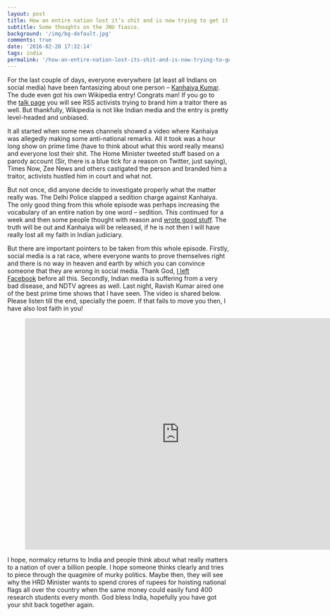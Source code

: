```yaml
---
layout: post
title: How an entire nation lost it’s shit and is now trying to get it back?
subtitle: Some thoughts on the JNU fiasco.
background: '/img/bg-default.jpg'
comments: true
date: '2016-02-20 17:32:14'
tags: india
permalink: '/how-an-entire-nation-lost-its-shit-and-is-now-trying-to-get-it-back/'
---
```


For the last couple of days, everyone everywhere (at least all Indians on social media) have been fantasizing about one person – [Kanhaiya Kumar](http://t.umblr.com/redirect?z=https%3A%2F%2Fen.wikipedia.org%2Fwiki%2FKanhaiya_Kumar&t=MWYxNDBiNDZhYWUwODlkYjQ3ZGVkNjU5NTk3YmY4ODc5NzE4YjU0MSw0VjRsQzVPVA%3D%3D&b=t%3Alc4dFy-mVsG-Bcj7rRxdAQ&p=http%3A%2F%2Fkharkhowaoxomiya.tumblr.com%2Fpost%2F139660294700%2Fhow-an-entire-nation-lost-its-shit-and-is-now&m=1). The dude even got his own Wikipedia entry! Congrats man! If you go to the [talk page](http://t.umblr.com/redirect?z=https%3A%2F%2Fen.wikipedia.org%2Fwiki%2FTalk%3AKanhaiya_Kumar&t=ZGM1NzBkYjdiMzU2NzY5OGJhMmJiZmI2ODQ1ZTM3OTM4YWE2MTMyZSw0VjRsQzVPVA%3D%3D&b=t%3Alc4dFy-mVsG-Bcj7rRxdAQ&p=http%3A%2F%2Fkharkhowaoxomiya.tumblr.com%2Fpost%2F139660294700%2Fhow-an-entire-nation-lost-its-shit-and-is-now&m=1) you will see RSS activists trying to brand him a traitor there as well. But thankfully, Wikipedia is not like Indian media and the entry is pretty level-headed and unbiased.

It all started when some news channels showed a video where Kanhaiya was allegedly making some anti-national remarks. All it took was a hour long show on prime time (have to think about what this word really means) and everyone lost their shit. The Home Minister tweeted stuff based on a parody account (Sir, there is a blue tick for a reason on Twitter, just saying), Times Now, Zee News and others castigated the person and branded him a traitor, activists hustled him in court and what not.

But not once, did anyone decide to investigate properly what the matter really was. The Delhi Police slapped a sedition charge against Kanhaiya. The only good thing from this whole episode was perhaps increasing the vocabulary of an entire nation by one word – sedition. This continued for a week and then some people thought with reason and [wrote good stuff](http://t.umblr.com/redirect?z=http%3A%2F%2Fthewire.in%2F2016%2F02%2F19%2Fon-kanhaiya-it-is-time-to-stand-up-and-be-counted-22039%2F&t=NGNhYTRjM2M3ODdjMTBiY2E0MGJlMzkxYjM2ZDA1NGVmYjI1M2VjZiw0VjRsQzVPVA%3D%3D&b=t%3Alc4dFy-mVsG-Bcj7rRxdAQ&p=http%3A%2F%2Fkharkhowaoxomiya.tumblr.com%2Fpost%2F139660294700%2Fhow-an-entire-nation-lost-its-shit-and-is-now&m=1). The truth will be out and Kanhaiya will be released, if he is not then I will have really lost all my faith in Indian judiciary.

But there are important pointers to be taken from this whole episode. Firstly, social media is a rat race, where everyone wants to prove themselves right and there is no way in heaven and earth by which you can convince someone that they are wrong in social media. Thank God, [I left Facebook](http://t.umblr.com/redirect?z=http%3A%2F%2Fblog.kharkhowa.com%2Fpost%2F135126070285%2Fgiving-up-on-facebook-and-other-such-bullshit&t=NDAyNDQ4MGEzMzVkOThhNzU5MDhhMzJkMmRlOTRkMDYxMTlkMzc2Yyw0VjRsQzVPVA%3D%3D&b=t%3Alc4dFy-mVsG-Bcj7rRxdAQ&p=http%3A%2F%2Fkharkhowaoxomiya.tumblr.com%2Fpost%2F139660294700%2Fhow-an-entire-nation-lost-its-shit-and-is-now&m=1) before all this. Secondly, Indian media is suffering from a very bad disease, and NDTV agrees as well. Last night, Ravish Kumar aired one of the best prime time shows that I have seen. The video is shared below. Please listen till the end, specially the poem. If that fails to move you then, I have also lost faith in you!

<figure class="tmblr-embed tmblr-full"><iframe allowfullscreen="allowfullscreen" data-mce-fragment="1" frameborder="0" height="525" id="youtube_iframe" src="https://www.youtube.com/embed/shZf-NrSbu0?feature=oembed&enablejsapi=1&origin=https://safe.txmblr.com&wmode=opaque" width="700"></iframe></figure>I hope, normalcy returns to India and people think about what really matters to a nation of over a billion people. I hope someone thinks clearly and tries to piece through the quagmire of murky politics. Maybe then, they will see why the HRD Minister wants to spend crores of rupees for hoisting national flags all over the country when the same money could easily fund 400 research students every month. God bless India, hopefully you have got your shit back together again.

